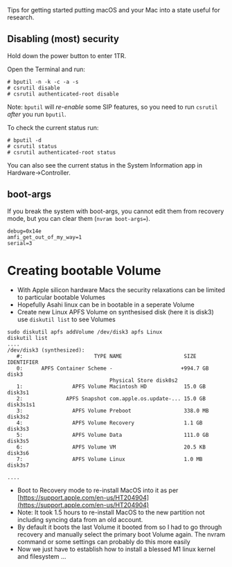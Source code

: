 Tips for getting started putting macOS and your Mac into a state useful for research.

## Disabling (most) security

Hold down the power button to enter 1TR.

Open the Terminal and run:

```
# bputil -n -k -c -a -s
# csrutil disable
# csrutil authenticated-root disable
```

Note: `bputil` will *re-enable* some SIP features, so you need to run `csrutil` *after* you run `bputil`.

To check the current status run:

```
# bputil -d
# csrutil status
# csrutil authenticated-root status
```

You can also see the current status in the System Information app in Hardware->Controller.

## boot-args

If you break the system with boot-args, you cannot edit them from recovery mode, but you can clear them (`nvram boot-args=`).

```
debug=0x14e
amfi_get_out_of_my_way=1
serial=3
```
# Creating bootable Volume
* With Apple silicon hardware Macs the security relaxations can be limited to particular bootable Volumes
* Hopefully Asahi linux can be in bootable in a seperate Volume
* Create new Linux APFS Volume on synthesised disk (here it is disk3) use `diskutil list` to see Volumes 
```
sudo diskutil apfs addVolume /dev/disk3 apfs Linux
diskutil list
....
/dev/disk3 (synthesized):
   #:                       TYPE NAME                    SIZE       IDENTIFIER
   0:      APFS Container Scheme -                      +994.7 GB   disk3
                                 Physical Store disk0s2
   1:                APFS Volume ⁨Macintosh HD⁩            15.0 GB    disk3s1
   2:              APFS Snapshot ⁨com.apple.os.update-...⁩ 15.0 GB    disk3s1s1
   3:                APFS Volume ⁨Preboot⁩                 338.0 MB   disk3s2
   4:                APFS Volume ⁨Recovery⁩                1.1 GB     disk3s3
   5:                APFS Volume ⁨Data⁩                    111.0 GB   disk3s5
   6:                APFS Volume ⁨VM⁩                      20.5 KB    disk3s6
   7:                APFS Volume ⁨Linux⁩                   1.0 MB     disk3s7

....
```
 * Boot to Recovery mode to re-install MacOS into it as per [https://support.apple.com/en-us/HT204904](https://support.apple.com/en-us/HT204904)
 * Note: It took 1.5 hours to re-install MacOS to the new partition not including syncing data from an old account.
 * By default it boots the last Volume it booted from so I had to go through recovery and manually select the primary boot Volume again. The nvram command or some settings can probably do this more easily
* Now we just have to establish how to install a blessed M1 linux kernel and filesystem ...